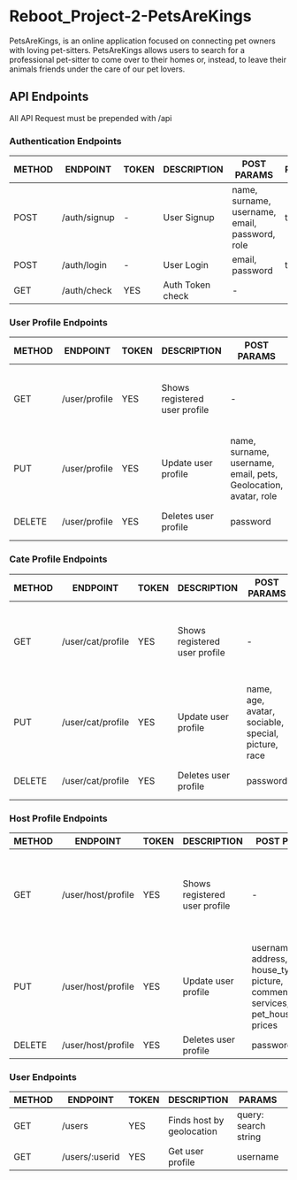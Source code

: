 # Reboot_Project-2-PetsAreKings
PetsAreKings, is an online application focused on connecting pet owners with loving pet-sitters. PetsAreKings allows users to search for a professional pet-sitter to come over to their homes or, instead, to leave their animals friends under the care of our pet lovers.

## API Endpoints

All API Request must be prepended with /api            


### Authentication Endpoints

METHOD | ENDPOINT         | TOKEN | DESCRIPTION              | POST PARAMS                                     | RETURNS
-------|------------------|-------|--------------------------|-------------------------------------------------|-----------------------------
POST   | /auth/signup     | -     | User Signup              | name, surname, username, email, password, role  | token
POST   | /auth/login      | -     | User Login               | email, password                                 | token
GET    | /auth/check      | YES   | Auth Token check         | -                                               |


### User Profile Endpoints

METHOD | ENDPOINT        | TOKEN | DESCRIPTION                   | POST PARAMS                                                      | RETURNS
-------|-----------------|-------|-------------------------------|------------------------------------------------------------------|--------------------------------
GET    | /user/profile   | YES   | Shows registered user profile |  -                                                               | name, surname, username, email, pets, Geolocation, avatar
PUT    | /user/profile   | YES   | Update user profile           | name, surname, username, email, pets, Geolocation, avatar, role  | updated user data
DELETE | /user/profile   | YES   | Deletes user profile          | password                                                         | confirmation of deleted user


### Cate Profile Endpoints

METHOD | ENDPOINT            | TOKEN | DESCRIPTION                   | POST PARAMS                                          | RETURNS
-------|-------------|-------|-------------------------------|--------------------------------------------------------------|--------------------------------
GET    | /user/cat/profile   | YES   | Shows registered user profile |  -                                                   | name, age, avatar, comments, star, sociable, special, picture, race
PUT    | /user/cat/profile   | YES   | Update user profile           | name, age, avatar, sociable, special, picture, race  | updated cat data
DELETE | /user/cat/profile   | YES   | Deletes user profile          | password                                             | confirmation of deleted cat


### Host Profile Endpoints

METHOD | ENDPOINT             | TOKEN | DESCRIPTION                   | POST PARAMS                                     | RETURNS
-------|----------------------|-------|-------------------------------|-------------------------------------------------|--------------------------------
GET    | /user/host/profile   | YES   | Shows registered user profile |  -                                              | username, email, address, house_type, star, picture, comments, services, pet_house_share, prices
PUT    | /user/host/profile   | YES   | Update user profile           | username, email, address, house_type, star, picture, comments, services, pet_house_share, prices  | updated user data
DELETE | /user/host/profile   | YES   | Deletes user profile          | password                                        | confirmation of deleted user


### User Endpoints

METHOD | ENDPOINT         | TOKEN | DESCRIPTION                     | PARAMS                                          | RETURNS
-------|------------------|-------|---------------------------------|-------------------------------------------------|----------------------------
GET    | /users           | YES   | Finds host by geolocation       | query: search string                            | list of matching hosts
GET    | /users/:userid   | YES   | Get user profile                | username                                        | user profile

